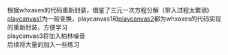 根据whxaxes的代码重新封装，借鉴了三元一次方程分解（带入过程太繁琐)<br>
<a href="https://baoshitang.github.io/canvasPrac/playcanvas.html">playcanvas1</a>为一般变换，playcanvas1和<a href="https://baoshitang.github.io/canvasPrac/playcanvas2.html">playcanvas2</a>都为whxaxes的代码实现的重新封装，方便学习<br>
playcanvas3将加入柏林噪音<br>
后续将大量的加入一些练习
